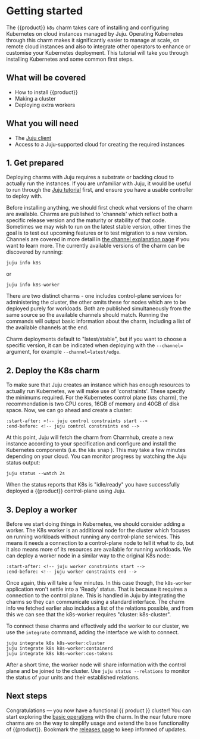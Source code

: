 # Getting started

The {{product}} `k8s` charm takes care of installing and configuring
Kubernetes on cloud instances managed by Juju. Operating Kubernetes through
this charm makes it significantly easier to manage at scale, on remote cloud
instances and also to integrate other operators to enhance or customise your
Kubernetes deployment. This tutorial will take you through installing
Kubernetes and some common first steps.

## What will be covered

- How to install {{product}}
- Making a cluster
- Deploying extra workers

## What you will need

- The [Juju client][]
- Access to a Juju-supported cloud for creating the required instances

## 1. Get prepared

Deploying charms with Juju requires a substrate or backing cloud to actually
run the instances. If you are unfamiliar with Juju, it would be useful to run
through the [Juju tutorial] first, and ensure you have a usable controller to
deploy with.

Before installing anything, we should first check what versions of the charm
are available. Charms are published to 'channels' which reflect both a specific
release version and the maturity or stability of that code. Sometimes we may
wish to run on the latest stable version, other times the goal is to test out
upcoming features or to test migration to a new version. Channels are covered in
more detail in [the channel explanation page] if you want to learn more.
The currently available versions of the charm can be discovered by running:

```
juju info k8s
```

or

```
juju info k8s-worker
```

There are two distinct charms - one includes control-plane services for
administering the cluster, the other omits these for nodes which are to be
deployed purely for workloads. Both are published simultaneously from the same
source so the available channels should match. Running the commands will output
basic information about the charm, including a list of the available channels
at the end.

Charm deployments default to "latest/stable", but if you want to choose a
specific version, it can be indicated when deploying with the `--channel=`
argument, for example `--channel=latest/edge`.

## 2. Deploy the K8s charm

To make sure that Juju creates an instance which has enough resources to
actually run Kubernetes, we will make use of 'constraints'. These specify the
minimums required. For the Kubernetes control plane (`k8s` charm), the
recommendation is two CPU cores, 16GB of memory and 40GB of disk space. Now, we
can go ahead and create a cluster:

```{literalinclude} ../../_parts/install.md
:start-after: <!-- juju control constraints start -->
:end-before: <!-- juju control constraints end -->
```

At this point, Juju will fetch the charm from Charmhub, create a new instance
according to your specification and configure and install the Kubernetes
components (i.e. the `k8s` snap ). This may take a few minutes depending on
your cloud. You can monitor progress by watching the Juju status output:

```
juju status --watch 2s
```

When the status reports that K8s is "idle/ready" you have successfully deployed
a {{product}} control-plane using Juju.

## 3. Deploy a worker

Before we start doing things in Kubernetes, we should consider adding a worker.
The K8s worker is an additional node for the cluster which focuses on running
workloads without running any control-plane services. This means it needs a
connection to a control-plane node to tell it what to do, but it also means
more of its resources are available for running workloads. We can deploy a
worker node in a similar way to the original K8s node:

```{literalinclude} ../../_parts/install.md
:start-after: <!-- juju worker constraints start -->
:end-before: <!-- juju worker constraints end -->
```

Once again, this will take a few minutes. In this case though, the `k8s-worker`
application won't settle into a 'Ready' status. That is because it requires a
connection to the control plane. This is handled in Juju by integrating the
charms so they can communicate using a standard interface. The charm info we
fetched earlier also includes a list of the relations possible, and from this
we can see that the k8s-worker requires "cluster: k8s-cluster".

To connect these charms and effectively add the worker to our cluster, we use
the `integrate` command, adding the interface we wish to connect.

```
juju integrate k8s k8s-worker:cluster
juju integrate k8s k8s-worker:containerd
juju integrate k8s k8s-worker:cos-tokens
```

After a short time, the worker node will share information with the
control plane and be joined to the cluster. Use
`juju status --relations` to monitor the status of your units and their
established relations.

## Next steps

Congratulations — you now have a functional {{ product }} cluster! You can
start exploring the [basic operations] with the charm. In the near future more
charms are on the way to simplify usage and extend the base functionality of
{{product}}. Bookmark the [releases page] to keep informed of updates.

<!-- LINKS -->

[Juju client]: https://juju.is/docs/juju/install-and-manage-the-client
[Juju tutorial]: https://juju.is/docs/juju/tutorial
[the channel explanation page]: ../../snap/explanation/channels
[releases page]: ../reference/releases
[basic operations]: ./basic-operations.md
